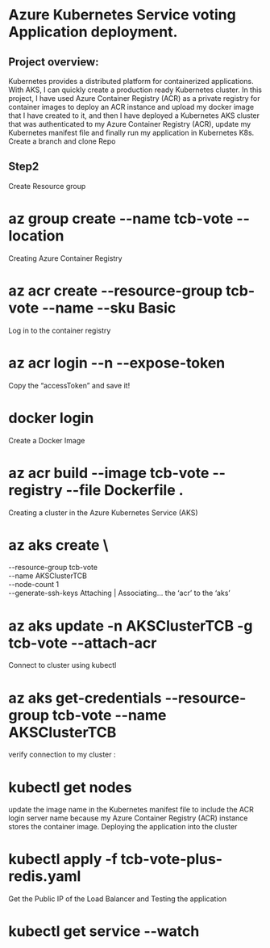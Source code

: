 # Azure Kubernetes Service voting Application deployment.
  ## Project overview:
  Kubernetes provides a distributed platform for containerized applications. With AKS, I can quickly create a production ready Kubernetes cluster. In this project, I have used Azure Container Registry (ACR) as a private registry for container images to deploy an ACR instance and upload my docker image that I have created to it, and then I have deployed a Kubernetes AKS cluster that was authenticated to my Azure Container Registry (ACR), update my Kubernetes manifest file and 
finally run my application in Kubernetes K8s.
Create a branch and clone Repo
## Step2
Create Resource group
# az group create --name tcb-vote --location <region>
Creating Azure Container Registry
# az acr create --resource-group tcb-vote --name <acrName> --sku Basic
Log in to the container registry
# az acr login --n <acrName> --expose-token
Copy the “accessToken” and save it!
# docker login <acrName> 
Create a Docker Image
# az acr build --image tcb-vote --registry <acrName>  --file Dockerfile .
Creating a cluster in the Azure Kubernetes Service (AKS)
# az aks create \
--resource-group tcb-vote \
--name AKSClusterTCB \
--node-count 1 \
--generate-ssh-keys
Attaching | Associating… the ‘acr’ to the ‘aks’
# az aks update -n AKSClusterTCB -g tcb-vote --attach-acr <acrName>  
Connect to cluster using kubectl
# az aks get-credentials --resource-group tcb-vote --name AKSClusterTCB
verify connection to my cluster :
# kubectl get nodes
update the image name in the Kubernetes manifest file to include the ACR login server name because my Azure Container Registry (ACR) instance stores the container image.
Deploying the application into the cluster
# kubectl apply -f tcb-vote-plus-redis.yaml
Get the Public IP of the Load Balancer and Testing the application
# kubectl get service --watch
